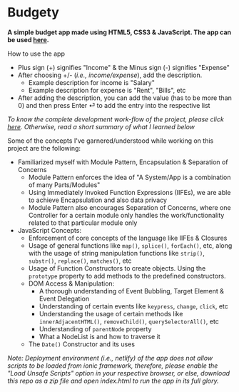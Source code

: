 # Budgety
<strong>A simple budget app made using HTML5, CSS3 &amp; JavaScript. The app can be used [here](https://priceless-boyd-d60475.netlify.com).</strong>

How to use the app
- Plus sign (+) signifies "Income" & the Minus sign (-) signifies "Expense"
- After choosing +/- (*i.e., income/expense*), add the description. 
  - Example description for income is "Salary" 
  - Example description for expense is "Rent", "Bills", etc
- After adding the description, you can add the value (has to be more than 0) and then press Enter &#9166; to add the entry into the respective list

*To know the complete development work-flow of the project, please click [here](https://github.com/Ch-sriram/JavaScript#budgety-app). Otherwise, read a short summary of what I learned below*

Some of the concepts I've garnered/understood while working on this project are the following:
- Familiarized myself with Module Pattern, Encapsulation & Separation of Concerns
  - Module Pattern enforces the idea of "A System/App is a combination of many Parts/Modules"
  - Using Immediately Invoked Function Expressions (IIFEs), we are able to achieve Encapsulation and also data privacy
  - Module Pattern also encourages Separation of Concerns, where one Controller for a certain module only handles the work/functionality related to that particular module only
- JavaScript Concepts:
  - Enforcement of core concepts of the language like IIFEs & Closures
  - Usage of general functions like <code>map()</code>, <code>splice()</code>, <code>forEach()</code>, etc, along with the usage of string manipulation functions like <code>strip()</code>, <code>substr()</code>, <code>replace()</code>, <code>matches()</code>, etc
  - Usage of Function Constructors to create objects. Using the <code>prototype</code> property to add methods to the predefined constructors.
  - DOM Access & Manipulation:
    - A thorough understanding of Event Bubbling, Target Element & Event Delegation
    - Understanding of certain events like <code>keypress</code>, <code>change</code>, <code>click</code>, etc
    - Understanding the usage of certain methods like <code>innerAdjacentHTML()</code>, <code>removeChild()</code>, <code>querySelectorAll()</code>, etc
    - Understanding of <code>parentNode</code> property
    - What a NodeList is and how to traverse it
  - The <code>Date()</code> Constructor and its uses


*Note: Deployment environment (i.e., netlify) of the app does not allow scripts to be loaded from ionic framework, therefore, please enable the "Load Unsafe Scripts" option in your respective browser, or else, download this repo as a zip file and open index.html to run the app in its full glory.*